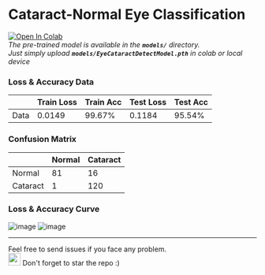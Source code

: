 # Cataract-Normal Eye Classification

[![Open In Colab](https://colab.research.google.com/assets/colab-badge.svg)](https://colab.research.google.com/github/LuluW8071/Cataract-Normal-Eye-Classification/blob/main/Eye%20Disease%20Detection.ipynb) 
<br>
_The pre-trained model is available in the **`models/`** directory.<br>
Just simply upload **`models/EyeCataractDetectModel.pth`** in colab or local device_

### Loss & Accuracy Data
|      | Train Loss | Train Acc | Test Loss | Test Acc |
|------|------------|-----------|-----------|----------|
| Data |   0.0149   |  99.67%   |   0.1184  |  95.54%  |

### Confusion Matrix

|          | Normal | Cataract |
|----------|-------------|-------------|
| Normal |     81      |     16      |
| Cataract |     1     |     120     |

### Loss & Accuracy Curve
![image](https://github.com/LuluW8071/Cataract-Normal-Eye-Classification/assets/107304848/4023d18e-f185-45e0-a684-089de610e3bd)
![image](https://github.com/LuluW8071/Cataract-Normal-Eye-Classification/assets/107304848/bfbae08a-f2e0-4e48-a04e-bde0eb1816d8)



---
Feel free to send issues if you face any problem. </br>
<img src="https://user-images.githubusercontent.com/74038190/213844263-a8897a51-32f4-4b3b-b5c2-e1528b89f6f3.png" width="25px" /> Don't forget to star the repo :)

